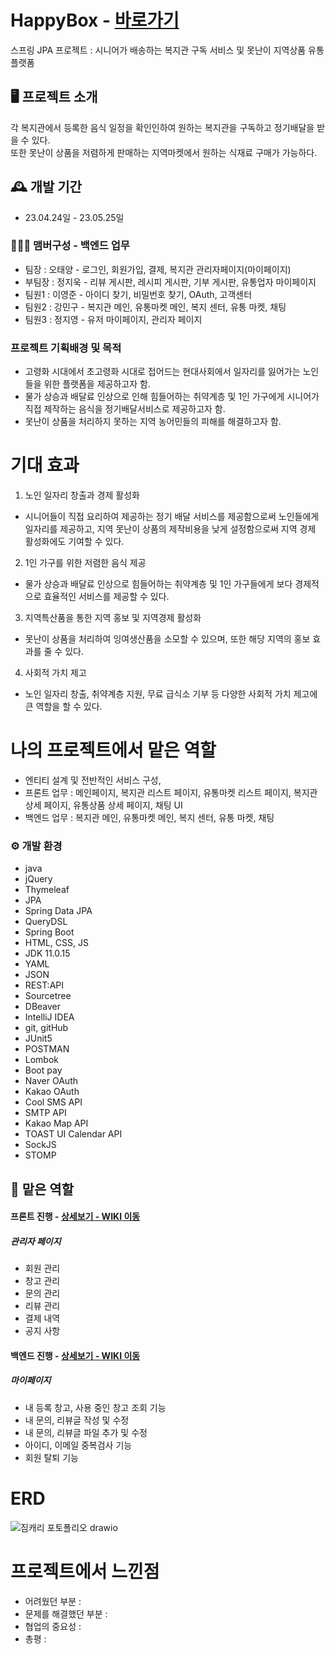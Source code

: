 # HappyBox - <a href="http://happyboxes.site/main/welfare">바로가기</a>
스프링 JPA 프로젝트 : 시니어가 배송하는 복지관 구독 서비스 및 못난이 지역상품 유통 플랫폼

## :desktop_computer: 프로젝트 소개
각 복지관에서 등록한 음식 일정을 확인인하여 원하는 복지관을 구독하고 정기배달을 받을 수 있다. <br>
또한 못난이 상품을 저렴하게 판매하는 지역마켓에서 원하는 식재료 구매가 가능하다.
<br>

## :mantelpiece_clock: 개발 기간
* 23.04.24일 - 23.05.25일

### :people_holding_hands: 맴버구성 - 백엔드 업무
 - 팀장  : 오태양 - 로그인, 회원가입, 결제, 복지관 관리자페이지(마이페이지)
 - 부팀장 : 정지욱 - 리뷰 게시판, 레시피 게시판, 기부 게시판, 유통업자 마이페이지
 - 팀원1 : 이영준 - 아이디 찾기, 비밀번호 찾기, OAuth, 고객센터
 - 팀원2 : 강민구 - 복지관 메인, 유통마켓 메인, 복지 센터, 유통 마켓, 채팅
 - 팀원3 : 정지영 - 유저 마이페이지, 관리자 페이지
 
 ### 프로젝트 기획배경 및 목적
- 고령화 시대에서 초고령화 시대로 접어드는 현대사회에서 일자리를 잃어가는
노인들을 위한 플랫폼을 제공하고자 함. <br>
- 물가 상승과 배달료 인상으로 인해 힘들어하는 취약계층 및 1인 가구에게 시니어가
직접 제작하는 음식을 정기배달서비스로 제공하고자 함. <br>
- 못난이 상품을 처리하지 못하는 지역 농어민들의 피해를 해결하고자 함. <br>
 
# 기대 효과
1. 노인 일자리 창출과 경제 활성화
- 시니어들이 직접 요리하여 제공하는 정기 배달 서비스를 제공함으로써
노인들에게 일자리를 제공하고, 지역 못난이 상품의 제작비용을 낮게 설정함으로써 지역 경제
활성화에도 기여할 수 있다.
2. 1인 가구를 위한 저렴한 음식 제공
- 물가 상승과 배달료 인상으로 힘들어하는 취약계층 및 1인 가구들에게 보다
경제적으로 효율적인 서비스를 제공할 수 있다.
3. 지역특산품을 통한 지역 홍보 및 지역경제 활성화
- 못난이 상품을 처리하여 잉여생산품을 소모할 수 있으며, 또한 해당 지역의 홍보
효과를 줄 수 있다.
4. 사회적 가치 제고
- 노인 일자리 창출, 취약계층 지원, 무료 급식소 기부 등 다양한 사회적 가치 제고에
큰 역할을 할 수 있다.

# 나의 프로젝트에서 맡은 역할
- 엔티티 설계 및 전반적인 서비스 구성,
- 프론트 업무 : 메인페이지, 복지관 리스트 페이지, 유통마켓 리스트 페이지, 복지관 상세 페이지, 유통상품 상세 페이지, 채팅 UI
- 백엔드 업무 : 복지관 메인, 유통마켓 메인, 복지 센터, 유통 마켓, 채팅

### :gear: 개발 환경
- java
- jQuery
- Thymeleaf
- JPA
- Spring Data JPA
- QueryDSL
- Spring Boot
- HTML, CSS, JS
- JDK 11.0.15
- YAML
- JSON
- REST:API
- Sourcetree
- DBeaver
- IntelliJ IDEA
- git, gitHub
- JUnit5
- POSTMAN
- Lombok
- Boot pay
- Naver OAuth
- Kakao OAuth
- Cool SMS API
- SMTP API
- Kakao Map API
- TOAST UI Calendar API
- SockJS
- STOMP

## :pushpin: 맡은 역할

#### 프론트 진행 - <a href="https://github.com/dev-kmg2331/JimCarry/wiki/맡은-기능-소개-(퍼블리싱)" > 상세보기 - WIKI 이동</a>

##### 관리자 페이지
 - 회원 관리
 - 창고 관리
 - 문의 관리
 - 리뷰 관리
 - 결제 내역
 - 공지 사항


#### 백엔드 진행 - <a href="https://github.com/dev-kmg2331/JimCarry/wiki/맡은-기능-소개-(백엔드)" > 상세보기 - WIKI 이동</a>

##### 마이페이지
 - 내 등록 창고, 사용 중인 창고 조회 기능
 - 내 문의, 리뷰글 작성 및 수정
 - 내 문의, 리뷰글 파일 추가 및 수정
 - 아이디, 이메일 중복검사 기능
 - 회원 탈퇴 기능


# ERD
![짐캐리 포토폴리오 drawio](https://user-images.githubusercontent.com/122762367/233571878-705a5117-3b1e-4b33-aaaa-46514db16b89.png)

# 프로젝트에서 느낀점
- 어려웠던 부분
 :
- 문제를 해결했던 부분
 :
- 협업의 중요성
 :
- 총평
:
